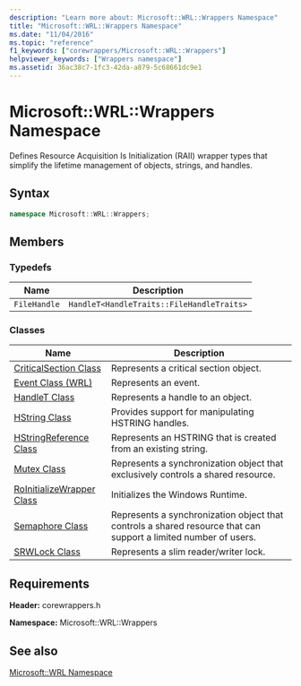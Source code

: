 ```yaml
---
description: "Learn more about: Microsoft::WRL::Wrappers Namespace"
title: "Microsoft::WRL::Wrappers Namespace"
ms.date: "11/04/2016"
ms.topic: "reference"
f1_keywords: ["corewrappers/Microsoft::WRL::Wrappers"]
helpviewer_keywords: ["Wrappers namespace"]
ms.assetid: 36ac38c7-1fc3-42da-a879-5c68661dc9e1
---
```

# Microsoft::WRL::Wrappers Namespace

Defines Resource Acquisition Is Initialization (RAII) wrapper types that simplify the lifetime management of objects, strings, and handles.

## Syntax

```cpp
namespace Microsoft::WRL::Wrappers;
```

## Members

### Typedefs

|Name|Description|
|----------|-----------------|
|`FileHandle`|`HandleT<HandleTraits::FileHandleTraits>`|

### Classes

|Name|Description|
|----------|-----------------|
|[CriticalSection Class](criticalsection-class.md)|Represents a critical section object.|
|[Event Class (WRL)](event-class-wrl.md)|Represents an event.|
|[HandleT Class](handlet-class.md)|Represents a handle to an object.|
|[HString Class](hstring-class.md)|Provides support for manipulating HSTRING handles.|
|[HStringReference Class](hstringreference-class.md)|Represents an HSTRING that is created from an existing string.|
|[Mutex Class](mutex-class.md)|Represents a synchronization object that exclusively controls a shared resource.|
|[RoInitializeWrapper Class](roinitializewrapper-class.md)|Initializes the Windows Runtime.|
|[Semaphore Class](semaphore-class.md)|Represents a synchronization object that controls a shared resource that can support a limited number of users.|
|[SRWLock Class](srwlock-class.md)|Represents a slim reader/writer lock.|

## Requirements

**Header:** corewrappers.h

**Namespace:** Microsoft::WRL::Wrappers

## See also

[Microsoft::WRL Namespace](microsoft-wrl-namespace.md)
